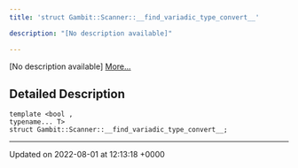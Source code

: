```yaml
---
title: 'struct Gambit::Scanner::__find_variadic_type_convert__'

description: "[No description available]"

---
```









[No description available] [More...](#detailed-description)

## Detailed Description

```
template <bool ,
typename... T>
struct Gambit::Scanner::__find_variadic_type_convert__;
```

-------------------------------

Updated on 2022-08-01 at 12:13:18 +0000